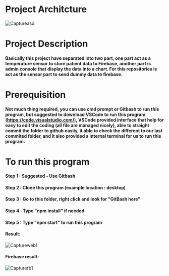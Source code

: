 # Project Architcture 
![Captureasd](https://user-images.githubusercontent.com/53253487/87952457-6daea780-cadc-11ea-8d76-fef07225e8ae.JPG)

# Project Description
#### Basically this project have separated into two part, one part act as a temperature sensor to store patient data to Firebase, another part is admin console that display the data into a chart. For this repositories is act as the sensor part to send dummy data to firebase.

# Prerequisition
#### Not much thing required, you can use cmd prompt or Gitbash to run this program, but suggested to download VSCode to run this program (https://code.visualstudio.com/), VSCode provided interface that help for easy to edit the coding (all file are managed nicely), able to straight commit the folder to github easily, it able to check the different to our last commited folder, and it also provided a internal terminal for us to run this program.

# To run this program
#### Step 1 : Suggested - Use Gitbash
#### Step 2 : Clone this program (example location : desktop)
#### Step 3 : Go to this folder, right click and look for "GitBash here"
#### Step 4 : Type "npm install" if needed
#### Step 5 : Type "npm start" to run this program

#### Result:
![Captureweb1](https://user-images.githubusercontent.com/53253487/88246779-238d1800-ccce-11ea-8500-714cd1dd83b3.JPG)

#### Firebase result:
![Capturefb1](https://user-images.githubusercontent.com/53253487/88246891-7b2b8380-ccce-11ea-90d4-b8f872614b6e.JPG)

